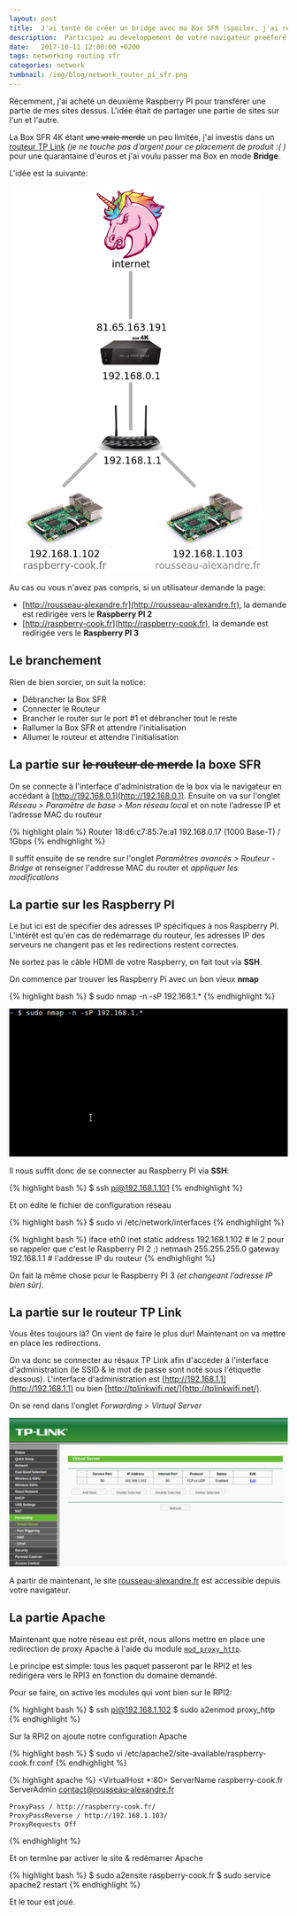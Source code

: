 ```yaml
---
layout: post
title:  J'ai tenté de créer un bridge avec ma Box SFR (spoiler, j'ai reussi!)
description:  Participez au développement de votre navigateur preéferé
date:   2017-10-11 12:00:00 +0200
tags: networking routing sfr
categories: network
tumbnail: /img/blog/network_router_pi_sfr.png
---
```


Récemment, j'ai acheté un deuxième Raspberry PI pour transférer une partie de mes sites dessus. L'idée était de partager une partie de sites sur l'un et l'autre.

La Box SFR 4K étant ~~une vraie merde~~ un peu limitée, j'ai investis dans un [routeur TP Link](http://www.tp-link.com/ca/products/details/Archer-C2.html) *(je ne touche pas d’argent pour ce placement de produit :( )* pour une quarantaine d'euros et j'ai voulu passer ma Box en mode **Bridge**.

L'idée est la suivante:


![Schéma du réseau à programmer](/img/blog/network_router_pi_sfr_schema.png)


Au cas ou vous n'avez pas compris, si un utilisateur demande la page:

* [http://rousseau-alexandre.fr](http://rousseau-alexandre.fr), la demande est redirigée vers le **Raspberry PI 2**
* [http://raspberry-cook.fr](http://raspberry-cook.fr), la demande est redirigée vers le **Raspberry PI 3**

## Le branchement

Rien de bien sorcier, on suit la notice:

* Débrancher la Box SFR
* Connecter le Routeur
* Brancher le router sur le port #1 et débrancher tout le reste
* Rallumer la Box SFR et attendre l'initialisation
* Allumer le routeur et attendre l'initialisation

## La partie sur ~~le routeur de merde~~ la boxe SFR

On se connecte à l'interface d'administration de la box via le navigateur en accédant à [http://192.168.0.1](http://192.168.0.1). Ensuite on va sur l'onglet *Réseau > Paramètre de base > Mon réseau local* et on note l’adresse IP et l’adresse MAC du routeur

{% highlight plain %}
Router
18:d6:c7:85:7e:a1
192.168.0.17
(1000 Base-T) / 1Gbps
{% endhighlight %}

Il suffit ensuite de se rendre sur l'onglet *Paramètres avancés > Routeur - Bridge* et renseigner l'addresse MAC du router et *appliquer les modifications*


## La partie sur les Raspberry PI

Le but ici est de spécifier des adresses IP spécifiques à nos Raspberry PI. L’intérêt est qu'en cas de redémarrage du routeur, les adresses IP des serveurs ne changent pas et les redirections restent correctes.

Ne sortez pas le câble HDMI de votre Raspberry, on fait tout via **SSH**.

On commence par trouver les Raspberry Pi avec un bon vieux **nmap**

{% highlight bash %}
$ sudo nmap -n -sP 192.168.1.*
{% endhighlight %}

![Résultat du nmap](/img/blog/network_nmap_raspberry.gif)

Il nous suffit donc de se connecter au Raspberry PI via **SSH**:

{% highlight bash %}
$ ssh pi@192.168.1.101
{% endhighlight %}

Et on édite le fichier de configuration réseau

{% highlight bash %}
$ sudo vi /etc/network/interfaces
{% endhighlight %}

{% highlight bash %}
iface eth0 inet static
    address 192.168.1.102 # le 2 pour se rappeler que c'est le Raspberry PI 2 ;)
    netmash 255.255.255.0
    gateway 192.168.1.1 # l'addresse IP du routeur
{% endhighlight %}

On fait la même chose pour le Raspberry PI 3 *(et changeant l’adresse IP bien sûr)*.

## La partie sur le routeur TP Link

Vous êtes toujours là? On vient de faire le plus dur! Maintenant on va mettre en place les redirections.

On va donc se connecter au résaux TP Link afin d'accéder à l'interface d'administration (le SSID & le mot de passe sont noté sous l'étiquette dessous). L'interface d'administration est [http://192.168.1.1](http://192.168.1.1) ou bien [http://tplinkwifi.net/](http://tplinkwifi.net/).

On se rend dans l'onglet *Forwarding > Virtual Server*

![Interface de redirection des ports de TP Link](/img/blog/ip_link_forward.png)

A partir de maintenant, le site [rousseau-alexandre.fr](http://rousseau-alexandre.fr) est accessible depuis votre navigateur.


## La partie Apache

Maintenant que notre réseau est prêt, nous allons mettre en place une redirection de proxy Apache à l'aide du module [`mod_proxy_http`](https://httpd.apache.org/docs/2.4/fr/mod/mod_proxy_http.html).

Le principe est simple: tous les paquet passeront par le RPI2 et les redirigera vers le RPI3 en fonction du domaine demandé.

Pour se faire, on active les modules qui vont bien sur le RPI2:


{% highlight bash %}
$ ssh pi@192.168.1.102
$ sudo a2enmod proxy_http
{% endhighlight %}

Sur la RPI2 on ajoute notre configuration Apache

{% highlight bash %}
$ sudo vi /etc/apache2/site-available/raspberry-cook.fr.conf
{% endhighlight %}

{% highlight apache %}
<VirtualHost *:80>
    ServerName raspberry-cook.fr
    ServerAdmin contact@rousseau-alexandre.fr
 
    ProxyPass / http://raspberry-cook.fr/
    ProxyPassReverse / http://192.168.1.103/
    ProxyRequests Off
</VirtualHost>
{% endhighlight %}

Et on termine par activer le site & redémarrer Apache

{% highlight bash %}
$ sudo a2ensite raspberry-cook.fr
$ sudo service apache2 restart
{% endhighlight %}

Et le tour est joué.